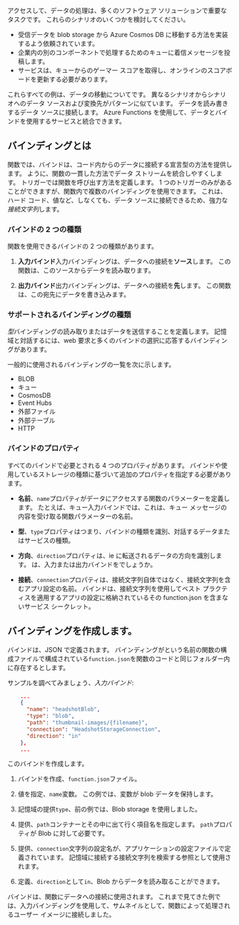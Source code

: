 アクセスして、データの処理は、多くのソフトウェア ソリューションで重要なタスクです。 これらのシナリオのいくつかを検討してください。

* 受信データを blob storage から Azure Cosmos DB に移動する方法を実装するよう依頼されています。
* 企業内の別のコンポーネントで処理するためのキューに着信メッセージを投稿します。
* サービスは、キューからのゲーマー スコアを取得し、オンラインのスコアボードを更新する必要があります。

これらすべての例は、データの移動についてです。 異なるシナリオからシナリオへのデータ ソースおよび変換先がパターンに似ています。 データを読み書きするデータ ソースに接続します。 Azure Functions を使用して、データとバインドを使用するサービスと統合できます。 

## <a name="what-is-a-binding"></a>バインディングとは

関数では、バインドは、コード内からのデータに接続する宣言型の方法を提供します。 ように、関数の一貫した方法でデータ ストリームを統合しやすくします。 トリガーでは関数を呼び出す方法を定義します。 1 つのトリガーのみがあることができますが、関数内で複数のバインディングを使用できます。 これは、ハード コード、値など、しなくても、データ ソースに接続できるため、強力な*接続文字列*します。

### <a name="two-kinds-of-bindings"></a>バインドの 2 つの種類

関数を使用できるバインドの 2 つの種類があります。

1. **入力バインド**入力バインディングは、データへの接続を**ソース**します。 この関数は、このソースからデータを読み取ります。

1. **出力バインド**出力バインディングは、データへの接続を**先**します。 この関数は、この宛先にデータを書き込みます。

### <a name="types-of-supported-bindings"></a>サポートされるバインディングの種類

*型*バインディングの読み取りまたはデータを送信することを定義します。 記憶域と対話するには、web 要求と多くのバインドの選択に応答するバインディングがあります。

一般的に使用されるバインディングの一覧を次に示します。
- BLOB
- キュー
- CosmosDB
- Event Hubs
- 外部ファイル
- 外部テーブル
- HTTP

### <a name="binding-properties"></a>バインドのプロパティ

すべてのバインドで必要とされる 4 つのプロパティがあります。 バインドや使用しているストレージの種類に基づいて追加のプロパティを指定する必要があります。

- **名前**、`name`プロパティがデータにアクセスする関数のパラメーターを定義します。 たとえば、キュー入力バインドでは、これは、キュー メッセージの内容を受け取る関数パラメーターの名前。 

- **型**、`type`プロパティはつまり、バインドの種類を識別、対話するデータまたはサービスの種類。

- **方向**、`direction`プロパティは、ie に転送されるデータの方向を識別します。 は、入力または出力バインドをでしょうか。

- **接続**、`connection`プロパティは、接続文字列自体ではなく、接続文字列を含むアプリ設定の名前。 バインドは、接続文字列を使用してベスト プラクティスを適用するアプリの設定に格納されているその function.json を含まないサービス シークレット。

## <a name="create-a-binding"></a>バインディングを作成します。

バインドは、JSON で定義されます。 バインディングがという名前の関数の構成ファイルで構成されている`function.json`を関数のコードと同じフォルダー内に存在するとします。

 サンプルを調べてみましょう、*入力バインド*:

```json
    ...
    {
      "name": "headshotBlob",
      "type": "blob",
      "path": "thumbnail-images/{filename}",
      "connection": "HeadshotStorageConnection",
      "direction": "in"
    },
    ...
```

このバインドを作成します。

1. バインドを作成、`function.json`ファイル。

1. 値を指定、`name`変数。 この例では、変数が blob データを保持します。

1. 記憶域の提供`type`、前の例では、Blob storage を使用しました。

1. 提供、`path`コンテナーとその中に出て行く項目名を指定します。 `path`プロパティが Blob に対して必要です。

1. 提供、`connection`文字列の設定名が、アプリケーションの設定ファイルで定義されています。 記憶域に接続する接続文字列を検索する参照として使用されます。

1. 定義、`direction`として`in`、Blob からデータを読み取ることができます。

バインドは、関数にデータへの接続に使用されます。 これまで見てきた例では、入力バインディングを使用して、サムネイルとして、関数によって処理されるユーザー イメージに接続しました。